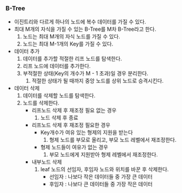 
### B-Tree
- 이진트리와 다르게 하나의 노드에 복수 데이터를 가질 수 있다.
- 최대 M개의 자식을 가질 수 있는 B-Tree를 M차 B-Tree라고 한다.
	1. 노드는 최대 M개의 자식 노드를 가질 수 있다.
	2. 노드는 최대 M-1개의 Key를 가질 수 있다.
- 데이터 추가
	1. 데이터를 추가할 적절한 리프 노드를 탐색한다.
	2. 리프 노드에 데이터를 추가한다.
	3. 부적절한 상태(Key의 개수가 M - 1 초과)일 경우 분리한다.
		1. 적절한 상태가 될 때까지 중앙 노드를 상위 노드로 승격시킨다.
- 데이터 삭제
	1. 데이터를 삭제할 노드를 탐색한다.
	2. 노드를 삭제한다.
		- 리프노드 삭제 후 재조정 필요 없는 경우
			1. 노드 삭제 후 종료
		- 리프노드 삭제 후 재조정 필요한 경우
			- Key개수가 여유 있는 형제의 지원을 받는다
				1. 형제 노드를 부모로 올리고, 부모 노드 레벨에서 재조정한다.
			- 형제 노드들이 여유가 없는 경우
				1. 부모 노드에게 지원받아 형제 레벨에서 재조정한다.
		- 내부노드 삭제
			1. leaf 노드의 선임자, 후임자 노드와 위치를 바꾼 후 삭제한다.
				- 선임자 : 나보다 작은 데이터들 중 가장 큰 데이터
				- 후임자 : 나보다 큰 데이터들 중 가장 작은 데이터